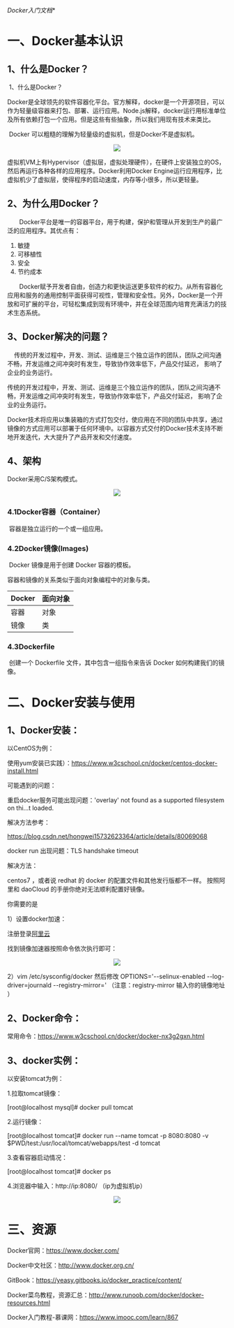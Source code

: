 *Docker入门文档**

# 一、Docker基本认识

## 1、什么是Docker？

&nbsp;1、什么是Docker？

​	Docker是全球领先的软件容器化平台。官方解释，docker是一个开源项目，可以作为轻量级容器来打包、部署、运行应用。Node.js解释，docker运行用标准单位及所有依赖打包一个应用。但是这些有些抽象，所以我们用现有技术来类比。

​	Docker 可以粗糙的理解为轻量级的虚拟机，但是Docker不是虚拟机。

<div align=center>
<img src="https://raw.githubusercontent.com/12wanghongwei/KubernetesLearning-RoadMap/master/images/Docker VS VM.png">
</div>

​	虚拟机VM上有Hypervisor（虚拟层，虚拟处理硬件），在硬件上安装独立的OS，然后再运行各种各样的应用程序。Docker利用Docker Engine运行应用程序，比虚拟机少了虚拟层，使得程序的启动速度，内存等小很多，所以更轻量。

## 2、为什么用Docker？

&nbsp;&nbsp;&nbsp;&nbsp;&nbsp;&nbsp;&nbsp;Docker平台是唯一的容器平台，用于构建，保护和管理从开发到生产的最广泛的应用程序。其优点有：

1. 敏捷
2. 可移植性
3. 安全
4. 节约成本  

&nbsp;&nbsp;&nbsp;&nbsp;&nbsp;&nbsp;&nbsp;Docker赋予开发者自由，创造力和更快运送更多软件的权力。从所有容器化应用和服务的通用控制平面获得可视性，管理和安全性。另外，Docker是一个开放和可扩展的平台，可轻松集成到现有环境中，并在全球范围内培育充满活力的技术生态系统。

## 3、Docker解决的问题？

&nbsp;&nbsp;&nbsp;&nbsp;传统的开发过程中，开发、测试、运维是三个独立运作的团队，团队之间沟通不畅，开发运维之间冲突时有发生，导致协作效率低下，产品交付延迟， 影响了企业的业务运行。

​	传统的开发过程中，开发、测试、运维是三个独立运作的团队，团队之间沟通不畅，开发运维之间冲突时有发生，导致协作效率低下，产品交付延迟， 影响了企业的业务运行。	

​	Docker技术将应用以集装箱的方式打包交付，使应用在不同的团队中共享，通过镜像的方式应用可以部署于任何环境中。以容器方式交付的Docker技术支持不断地开发迭代，大大提升了产品开发和交付速度。

## 4、架构

Docker采用C/S架构模式。

<div align=center>
<img src="https://raw.githubusercontent.com/12wanghongwei/KubernetesLearning-RoadMap/master/images/docker架构.png">
</div>

### 4.1Docker容器（Container）

​	容器是独立运行的一个或一组应用。

### 4.2Docker镜像(Images)

​	Docker 镜像是用于创建 Docker 容器的模板。



容器和镜像的关系类似于面向对象编程中的对象与类。

| Docker | 面向对象 |
| ------ | -------- |
| 容器   | 对象     |
| 镜像   | 类       |

### 4.3Dockerfile

​	创建一个 Dockerfile 文件，其中包含一组指令来告诉 Docker 如何构建我们的镜像。

# 二、Docker安装与使用

## 1、Docker安装：

以CentOS为例：

使用yum安装已实践）：https://www.w3cschool.cn/docker/centos-docker-install.html

可能遇到的问题：

重启docker服务可能出现问题：'overlay'
not found as a supported filesystem on thi...t loaded.

解决方法参考：

https://blog.csdn.net/hongwei15732623364/article/details/80069068



docker  run 出现问题：TLS handshake timeout

解决方法：

centos7 ，或者说 redhat 的 docker 的配置文件和其他发行版都不一样。 
按照阿里和 daoCloud 的手册你绝对无法顺利配置好镜像。 

你需要的是

1）设置docker加速：

注册登录[阿里云](https://cr.console.aliyun.com)

找到镜像加速器按照命令依次执行即可：

<div align=center>
<img src="https://raw.githubusercontent.com/12wanghongwei/KubernetesLearning-RoadMap/master/images/docker加速.png">
</div>

2）vim /etc/sysconfig/docker 然后修改
OPTIONS='--selinux-enabled --log-driver=journald --registry-mirror=<your address>' 
（注意：registry-mirror 输入你的镜像地址 ）

## 2、Docker命令：

常用命令：https://www.w3cschool.cn/docker/docker-nx3g2gxn.html

## 3、docker实例：

以安装tomcat为例：

1.拉取tomcat镜像：

[root@localhost mysql]# docker pull tomcat

2.运行镜像：

[root@localhost tomcat]# docker run --name tomcat -p 8080:8080 -v $PWD/test:/usr/local/tomcat/webapps/test -d tomcat

3.查看容器启动情况：

[root@localhost tomcat]# docker ps

4.浏览器中输入：http://ip:8080/ （ip为虚拟机ip）

<div align=center>
<img src="https://raw.githubusercontent.com/12wanghongwei/KubernetesLearning-RoadMap/master/images/tomcat.png">
</div>                                                            

# 三、资源

Docker官网：<https://www.docker.com/>

Docker中文社区：<http://www.docker.org.cn/>

GitBook：https://yeasy.gitbooks.io/docker_practice/content/

Docker菜鸟教程，资源汇总：<http://www.runoob.com/docker/docker-resources.html>

Docker入门教程-慕课网：<https://www.imooc.com/learn/867>

 
